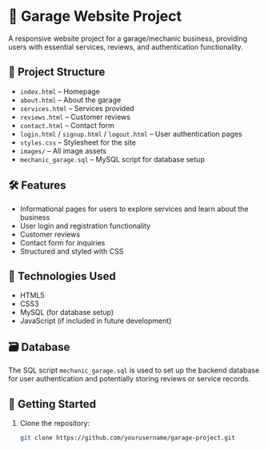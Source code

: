 # 🚗 Garage Website Project

A responsive website project for a garage/mechanic business, providing users with essential services, reviews, and authentication functionality.
## 📁 Project Structure

- `index.html` – Homepage
- `about.html` – About the garage
- `services.html` – Services provided
- `reviews.html` – Customer reviews
- `contact.html` – Contact form
- `login.html` / `signup.html` / `logout.html` – User authentication pages
- `styles.css` – Stylesheet for the site
- `images/` – All image assets
- `mechanic_garage.sql` – MySQL script for database setup

## 🛠️ Features

- Informational pages for users to explore services and learn about the business
- User login and registration functionality
- Customer reviews
- Contact form for inquiries
- Structured and styled with CSS

## 🧰 Technologies Used

- HTML5
- CSS3
- MySQL (for database setup)
- JavaScript (if included in future development)

## 🗃️ Database

The SQL script `mechanic_garage.sql` is used to set up the backend database for user authentication and potentially storing reviews or service records.

## 🚀 Getting Started

1. Clone the repository:
   ```bash
   git clone https://github.com/yourusername/garage-project.git
